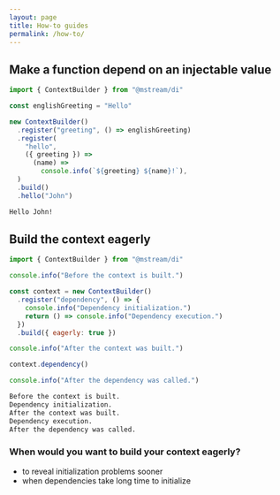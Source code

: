 ```yaml
---
layout: page
title: How-to guides
permalink: /how-to/
---
```


## Make a function depend on an injectable value

<!-- CODEBLOCK_START
  {
    "hideValue": true,
    "type": "file",
    "value": "../../js/dependency.js"
  }
-->
<!-- prettier-ignore -->
~~~~~~~~~~js
import { ContextBuilder } from "@mstream/di"

const englishGreeting = "Hello"

new ContextBuilder()
  .register("greeting", () => englishGreeting)
  .register(
    "hello",
    ({ greeting }) =>
      (name) =>
        console.info(`${greeting} ${name}!`),
  )
  .build()
  .hello("John")
~~~~~~~~~~

<!-- CODEBLOCK_END -->

<!-- CODEBLOCK_START
  {
    "hideValue": true,
    "type": "command",
    "value": "node src/js/dependency.js"
  }
-->
<!-- prettier-ignore -->
~~~~~~~~~~bash
Hello John!
~~~~~~~~~~

<!-- CODEBLOCK_END -->

## Build the context eagerly

<!-- CODEBLOCK_START
  {
    "hideValue": true,
    "type": "file",
    "value": "../../js/eager.js"
  }
-->
<!-- prettier-ignore -->
~~~~~~~~~~js
import { ContextBuilder } from "@mstream/di"

console.info("Before the context is built.")

const context = new ContextBuilder()
  .register("dependency", () => {
    console.info("Dependency initialization.")
    return () => console.info("Dependency execution.")
  })
  .build({ eagerly: true })

console.info("After the context was built.")

context.dependency()

console.info("After the dependency was called.")
~~~~~~~~~~

<!-- CODEBLOCK_END -->

<!-- CODEBLOCK_START
  {
    "hideValue": true,
    "type": "command",
    "value": "node src/js/eager.js"
  }
-->
<!-- prettier-ignore -->
~~~~~~~~~~bash
Before the context is built.
Dependency initialization.
After the context was built.
Dependency execution.
After the dependency was called.
~~~~~~~~~~

<!-- CODEBLOCK_END -->

### When would you want to build your context eagerly?

- to reveal initialization problems sooner
- when dependencies take long time to initialize
